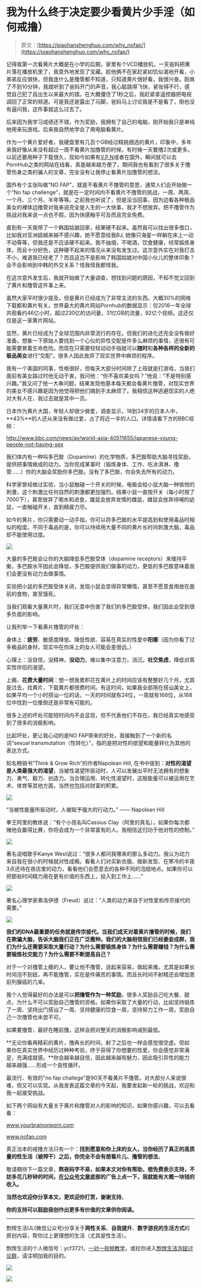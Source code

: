 # 我为什么终于决定要少看黄片少手淫（如何戒撸）

> 原文：[https://piaohanshenghuo.com/why_nofap/](https://piaohanshenghuo.com/why_nofap/)

记得我第一次看黄片大概是在小学的后期，家里有个VCD播放机，一天爸妈把黄片落在播放机里了，我意外地发现了宝藏。趁他俩不在家赶紧如饥似渴地开看，小弟弟反应很快，但我连什么是撸管都不知道，只知道黄片很好看，我很兴奋。刚爽了不到10分钟，我就听到了爸妈开门的声音，我心脏跳得飞快，紧张得不行，感觉自己犯了自出生以来最大的错。在大概僵住了1秒之后，我赶紧拿遥控器把电视调回了正常的频道。可是我还是露出了马脚，爸妈马上讨论我是不是看了，倒也没有逼问我，这件事就这么过去了。

后来因为我学习成绩还不错，作为奖励，我拥有了自己的电脑，刚开始我只是单纯地用来玩游戏。后来我自然地学会了用电脑看黄片。

作为一个黄片爱好者，我硬盘里有几百个GB经过精挑细选的黄片，印象中，多年来我好像从来没有超过一周不看黄片加撸管的时候，有时候一天要撸2次或更多。以前还要用种子下载很久，现如今如果有[V.P.N](https://fanguoweiqiang.com/fq/)或者在国外，瞬间就可以去PornHub之类的网站在线看，真是越来越方便了。期间我也有看到了很多关于撸管伤身之类的骗人的文章，完全没有让我停止看黄片加撸管的想法。

国外有个主张叫做“NO FAP”，就是不看黄片不撸管的意思，通常人们会开始做一个“No fap challenge”，就是在一定时间内不看黄片不撸管的挑战，一周、两周、一个月、三个月、半年等等。之前我也听说了，但是没当回事，因为边看各种极品美女的裸体边撸管对我来说完全是人生的一大快事，我才不想放弃。把不撸管作为挑战对我来说一点也不假，因为快感触手可及而且完全免费。

直到有一天我带了一个韩国姑娘回家，结果硬不起来。虽然我可以找出很多借口，比如我对亚洲妞越来越不感兴趣，她不愿意给我BJ, 她像只海星一样躺在床上一动不动等等，但我还是不应该硬不起来。我不抽烟，不喝酒，饮食健康，经常锻炼身体，而且十分好色，这种硬不起来的情况从来没有发生过。这次意外实在对我打击不小，难道我已经老了？而且这岂不是影响了韩国姑娘对中国小伙儿的整体印象？会不会影响到中韩的外交关系？怪我怪我都怪我。

在这次意外发生后，我就开始做了大量调查，想找到问题的原因，不知不觉又回到了黄片和撸管这件事上来。

虽然大家平时很少提及，但是黄片已经成为了非常主流的东西。大概30%的网络下载都和黄片有关。世界最大的黄片网站Pornhub的数据显示：仅2016一年全球共观看约46亿小时，超过230亿的访问量，31亿GB的流量，92亿个视频。这还仅仅是这一家黄片网站。

显然，黄片已经成为了全球范围内非常流行的存在。但我们的进化还完全没有做好准备。想象一下原始人要找到一个心仪的异性交配是件多么麻烦的事情，还很有可能需要冒着生命危险。而现在只需要轻轻动动手指就可以**随时**和**各种各样的全新的极品美女**进行“交配”。很多人因此放弃了现实世界中麻烦的程序。

我有一个美国的同事，性格很好，但每天大部分时间除了上班就是打游戏，当我们面前有美女路过时他无动于衷，我问他：“你不喜欢美女吗？”他说：“不是特别感兴趣。”我又问了他一大串问题，结果发现他基本每天都会看黄片撸管，对现实世界的美女不感兴趣是因为他觉得把他们搞到手太麻烦了。我相信这种逃避现实的人绝对大有人在，我过去就是其中一员。

日本作为黄片大国，年轻人却很少做爱，调查显示，18到34岁的日本人中，**43%**的人还从来没有做过爱，占了将近一半的人口。详情请看下方的BBC视频：

http://www.bbc.com/news/av/world-asia-40511655/japanese-young-people-not-having-sex

我们体内有一种叫多巴胺（Dopamine）的化学物质，多巴胺帮助大脑寻找奖励，提供把事情做成的动力。当你完成某事时（锻炼身体、工作、吃冰淇淋、撸管……）你的大脑会奖励你多巴胺。没有了多巴胺，你会失去所有的动力。

科学家曾经做过实验，当小鼠触碰一个开关的时候，电极会给小鼠大脑一种愉悦的刺激，这个刺激比任何自然的刺激都更加强烈。结果小鼠一直按开关（每小时按了7000下），甚至放弃了喝水和进食，雄鼠会放弃发情的雌鼠，雌鼠会放弃待哺的幼鼠，一直触碰开关，直到精疲力尽。

如今的黄片，你只需要动一动手指，你可以将多巴胺的水平提高到和使用毒品时相似的程度。不同于毒品的是，你可以持续用大量不同的黄片长时间刺激大脑，毒品却不能使用过度。

![](img/c6d51314c647dd42c0b561101f49eeb2.png)



大量的多巴胺会让你的大脑降低多巴胺受体（dopamine receptors）来维持平衡，多巴胺水平因此会降低，多巴胺提供我们做事的动力，更低的多巴胺意味着我们会更没有动力去做事情。

实验把小鼠的多巴胺受体关闭，发现小鼠会变得异常懒惰，甚至不愿意食用放在面前的食物，直至饿死。

当我们观看大量黄片时，我们无意中伤害了我们的多巴胺受体，我们因此会受到很多负面的影响。

让我列举一下看黄片撸管的坏处：

身体上：**疲劳**、敏感度降低、降低性欲、容易在真实的性爱中**阳痿**（因为你看了过多极品的身材，现实中在你床上的女人可能会差很远。）

心理上：没自信，没精神，**没动力**，难以集中注意力，消沉，**社交焦虑**，降低对真实性伴侣的渴望。

上瘾、**花费大量时间**：想一想我累积花在黄片上的时间应该有整整好几个月，尤其是过去，找黄片，下载黄片都很费时间。有这时间，如果我全部用在搭讪美女上，如果平均一个小时搭讪一位的话，一天的时间就有24位，一周就有168位，从168位中找到一位推倒还是非常有可能的。

很多上述的坏处可能短时间内不会显现，但不代表他们不存在。我已经真实地感受到了很多的消极影响。

比起坏处，更让我心动的是NO FAP带来的好处，我接触到了一个新的名词“sexual transmutation（性转化）”，指的是把对性的欲望和能量转化为其他的表达方式。

知名畅销书”Think & Grow Rich”的作者Napolean Hill, 在书中提到：**对性的渴望是人类最强大的渴望**，当被性渴望所驱动时，人可以发展出平时无法拥有的想象力、勇气、毅力、创造力。当合理运用、转化性渴望时，这股能量可以被运用在艺术、体育等其他方面，当然也包括对财富的积累。

![](img/ab4ba7cdaadb60e63e2e35042d2ca652.png)



“当被性能量所驱动时，人被赋予强大的行动力。” —— Napolean Hill

拳王阿里的教练说：“有个小孩名叫Cassius Clay（阿里的真名），如果你每次都赌他会赢得比赛，你将会成为一个非常富有的人。我相信这归功于他对性的控制。”

![](img/147d8e5a5fcc87af4d748ced558e1d9b.png)



著名说唱歌手Kanye West说过：“很多人都问我哪来的那么多动力。我认为动力来自我在很小的时候就对性成瘾。看看人们对买新衣服、做新发型、在寒冷的半夜3点还待在夜店里的动力，看看他们会愿意去的各种不同的泡妞地点。如果你可以把那些时间精力用在更有价值的东西上，投入到工作上……”

![](img/f168ffd1bbb21a3476b11c622402b15c.png)



著名心理学家弗洛伊德（Freud）说过：“人类的动力来自于对性爱和传宗接代的需要。”

![](img/cb4c3cf1b6a58fe20ff32d364856155f.png)



**我们的DNA最重要的任务就是传宗接代。当我们成天对着黄片撸管的时候，我们在欺骗大脑，告诉大脑我们正在广泛撒种。我们的大脑相信我们已经妻妾成群，我们为什么还需要采取大量行动？为什么需要锻炼身体？为什么需要赚钱？为什么需要锻炼社交能力？为什么需要不断提高自己？**

对于一个对撸管上瘾的人，要让他不撸管，说起来容易，做起来难。尤其是如果长时间泡不到妞，再不能撸管，实在是件痛苦的事情。而且长时间不射精还会增加患前列腺癌的几率。

我个人觉得最好的办法是可以**把撸管作为一种奖励**，很多人奖励自己吃大餐、甜点，为什么不可以奖励自己撸管的资格。如果你采取了大量的行动，比如坚持锻炼了一周、坚持出门搭讪了一周、坚持健康的饮食一周，坚持努力工作一周，奖励自己一次撸管也未尝不可。

如果要撸管，最好在睡前撸，这样会把对整天的消极影响减到最低。

**无论你看再精彩的黄片，撸再长的时间，射了之后也一样会感觉很空虚。但如果你在真实世界中经历过种种考验，终于获得了你想要的性爱，你会感觉非常满足，充满成就感。**你会越来越自信，因此越来越有魅力，因此吸引异性的能力越来越强……形成一个良性循环。

最流行、有效的”no fap challege”是90天不看黄片不撸管。对大部分人来说很难，但又可以实现。从我发表这篇文章的今天起，我要发起新一轮的挑战，欢迎和我一起接受挑战。

如下两个网站有大量关于黄片和撸管对人的影响的知识，如果你感兴趣，可以去看看：

www.yourbrainonporn.com

www.nofap.com

真正治本的戒撸方法只有一个：**找到愿意和你上床的女人，当你经历了真正的高质量的性生活（被榨干）之后，你完全不会有想看片儿、撸管的想法**。

敬请期待下一篇文章，**熬夜码字不易，如果本文对你有帮助，想免费表示支持，不妨多花几秒钟的时间，[在公众号文章](https://mp.weixin.qq.com/s?__biz=MzIwNjgyMzMzOQ==&mid=2247484835&idx=1&sn=df3412880df74ae6e6eadada92d8235d&chksm=971a8f67a06d0671d5407ce95f334246aaed525179b6425bc756a087e2d99914a211fedc543b&token=474145557&lang=zh_CN#rd)底部的广告上点一下，我就能有大概一块钱的收入。**

**当然也欢迎你分享本文，更欢迎你打赏，谢谢支持**。

**你的支持可以鼓励我创作出更多有价值的文章供你阅读。**

* * *

剽悍生活UL(微信公众号)分享关于**两性关系**、**自我提升**、**数字游民的生活方式**的原创内容，帮你过上更理想的生活（尤其是性生活）。

剽悍生活的个人微信号：ycf3721，[一对一视频教学](https://piaohanshenghuo.com/1on1_coaching/)，或拉你进入[剽悍生活泡妞讨论群](https://piaohanshenghuo.com/ul-wechat-group/)，请注明加我的目的。

![](img/cd21a79bb7339e9feac101b7d8f24243.png)

![](img/48a213915b598d48c51d7cbc5ebeaa6c.png)